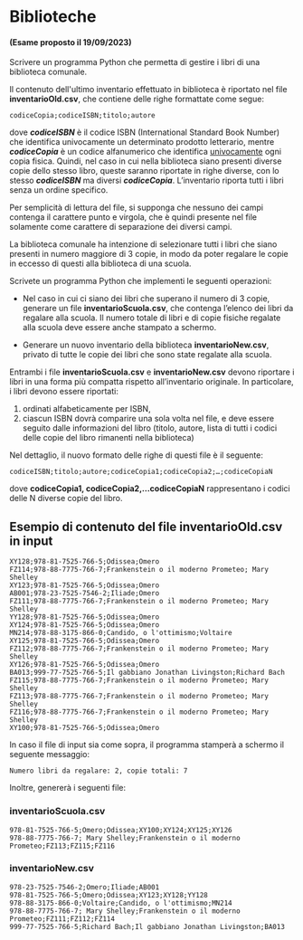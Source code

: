 # Biblioteche

#### (Esame proposto il 19/09/2023)


Scrivere un programma Python che permetta di gestire i libri di una biblioteca comunale. 

Il contenuto dell'ultimo inventario effettuato in biblioteca è riportato nel file **inventarioOld.csv**, che contiene delle righe formattate come segue:

    codiceCopia;codiceISBN;titolo;autore

dove ***codiceISBN*** è il codice ISBN (International Standard Book Number) che identifica univocamente un determinato prodotto letterario, mentre ***codiceCopia*** è un codice alfanumerico che identifica <u>univocamente</u> ogni copia fisica. Quindi, nel caso in cui nella biblioteca siano presenti diverse copie dello stesso libro, queste saranno riportate in righe diverse, con lo stesso ***codiceISBN*** ma diversi ***codiceCopia***. L’inventario riporta tutti i libri senza un ordine specifico. 

Per semplicità di lettura del file, si supponga che nessuno dei campi contenga il carattere punto e virgola, che è quindi presente nel file solamente come carattere di separazione dei diversi campi.

La biblioteca comunale ha intenzione di selezionare tutti i libri che siano presenti in numero maggiore di 3 copie, in modo da poter regalare le copie in eccesso di questi alla biblioteca di una scuola. 

Scrivete un programma Python che implementi le seguenti operazioni:

- Nel caso in cui ci siano dei libri che superano il numero di 3 copie, generare un file **inventarioScuola.csv**, che contenga l’elenco dei libri da regalare alla scuola. Il numero totale di libri e di copie fisiche regalate alla scuola deve essere anche stampato a schermo.

- Generare un nuovo inventario della biblioteca **inventarioNew.csv**, privato di tutte le copie dei libri che sono state regalate alla scuola.

Entrambi i file **inventarioScuola.csv** e **inventarioNew.csv** devono riportare i libri in una forma più compatta rispetto all’inventario originale. In particolare, i libri devono essere riportati: 

1. ordinati alfabeticamente per ISBN, 
2. ciascun ISBN dovrà comparire una sola volta nel file, e deve essere seguito dalle informazioni del libro (titolo, autore, lista di tutti i codici delle copie del libro rimanenti nella biblioteca) 

Nel dettaglio, il nuovo formato delle righe di questi file è il seguente:

    codiceISBN;titolo;autore;codiceCopia1;codiceCopia2;…;codiceCopiaN

dove **codiceCopia1, codiceCopia2,…codiceCopiaN** rappresentano i codici delle N diverse copie del libro.


## Esempio di contenuto del file inventarioOld.csv in input

    XY128;978-81-7525-766-5;Odissea;Omero
    FZ114;978-88-7775-766-7;Frankenstein o il moderno Prometeo; Mary Shelley
    XY123;978-81-7525-766-5;Odissea;Omero
    AB001;978-23-7525-7546-2;Iliade;Omero
    FZ111;978-88-7775-766-7;Frankenstein o il moderno Prometeo; Mary Shelley
    YY128;978-81-7525-766-5;Odissea;Omero
    XY124;978-81-7525-766-5;Odissea;Omero
    MN214;978-88-3175-866-0;Candido, o l'ottimismo;Voltaire
    XY125;978-81-7525-766-5;Odissea;Omero
    FZ112;978-88-7775-766-7;Frankenstein o il moderno Prometeo; Mary Shelley
    XY126;978-81-7525-766-5;Odissea;Omero
    BA013;999-77-7525-766-5;Il gabbiano Jonathan Livingston;Richard Bach
    FZ115;978-88-7775-766-7;Frankenstein o il moderno Prometeo; Mary Shelley
    FZ113;978-88-7775-766-7;Frankenstein o il moderno Prometeo; Mary Shelley
    FZ116;978-88-7775-766-7;Frankenstein o il moderno Prometeo; Mary Shelley
    XY100;978-81-7525-766-5;Odissea;Omero

In caso il file di input sia come sopra, il programma stamperà a schermo il seguente messaggio:

    Numero libri da regalare: 2, copie totali: 7

Inoltre, genererà i seguenti file:

### inventarioScuola.csv

    978-81-7525-766-5;Omero;Odissea;XY100;XY124;XY125;XY126
    978-88-7775-766-7; Mary Shelley;Frankenstein o il moderno Prometeo;FZ113;FZ115;FZ116

### inventarioNew.csv

    978-23-7525-7546-2;Omero;Iliade;AB001
    978-81-7525-766-5;Omero;Odissea;XY123;XY128;YY128
    978-88-3175-866-0;Voltaire;Candido, o l'ottimismo;MN214
    978-88-7775-766-7; Mary Shelley;Frankenstein o il moderno Prometeo;FZ111;FZ112;FZ114
    999-77-7525-766-5;Richard Bach;Il gabbiano Jonathan Livingston;BA013
